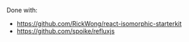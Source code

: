 Done with:

- https://github.com/RickWong/react-isomorphic-starterkit
- https://github.com/spoike/refluxjs
